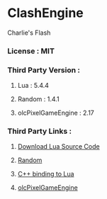# ClashEngine

Charlie's Flash

### License : MIT

### Third Party Version : 

1. Lua : 5.4.4

1. Random : 1.4.1

1. olcPixelGameEngine : 2.17

### Third Party Links :

1. [Download Lua Source Code](http://www.lua.org/ftp/lua-5.4.4.tar.gz)

1. [Random](https://github.com/effolkronium/random)

1. [C++ binding to Lua](https://github.com/satoren/kaguya)

1. [olcPixelGameEngine](https://github.com/OneLoneCoder/olcPixelGameEngine)

